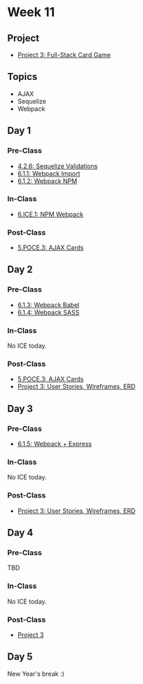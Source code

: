 # Week 11

## Project

* [Project 3: Full-Stack Card Game](../../projects/project-3-full-stack-card-game.md)

## Topics

* AJAX
* Sequelize
* Webpack

## Day 1

### Pre-Class

* [4.2.6: Sequelize Validations](../../4-back-end-structure/4.2-sequelize/4.2.6-sequelize-validations.md)
* [6.1.1: Webpack Import](../../6-front-end-infrastructure/6.1-webpack/6.1.1-webpack-modules.md)
* [6.1.2: Webpack NPM](../../6-front-end-infrastructure/6.1-webpack/6.1.2-npm.md)

### In-Class

* [6.ICE.1: NPM Webpack](../../6-front-end-infrastructure/6.ice-in-class-exercises/6.ice.1-npm-webpack.md)

### Post-Class

* [5.POCE.3: AJAX Cards](../../5-full-stack/5.poce-post-class-exercises/5.poce.3-ajax-cards.md)

## Day 2

### Pre-Class

* [6.1.3: Webpack Babel](../../6-front-end-infrastructure/6.1-webpack/6.1.3-babel.md)
* [6.1.4: Webpack SASS](../../6-front-end-infrastructure/6.1-webpack/6.1.4-sass.md)

### In-Class

No ICE today.

### Post-Class

* [5.POCE.3: AJAX Cards](../../5-full-stack/5.poce-post-class-exercises/5.poce.3-ajax-cards.md)
* [Project 3: User Stories, Wireframes, ERD](../../projects/project-3-full-stack-card-game.md#ideation-phase-1)

## Day 3

### Pre-Class

* [6.1.5: Webpack + Express](../../6-front-end-infrastructure/6.1-webpack/6.1.5-webpack-+-express.js.md)

### In-Class

No ICE today.

### Post-Class

* [Project 3: User Stories, Wireframes, ERD](../../projects/project-3-full-stack-card-game.md#ideation-phase-2)

## Day 4

### Pre-Class

TBD

### In-Class

No ICE today.

### Post-Class

* [Project 3](../../projects/project-3-full-stack-card-game.md)

## Day 5

New Year's break :\)

